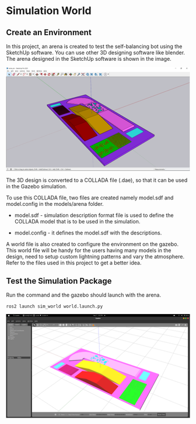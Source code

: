 # Simulation World

## Create an Environment

In this project, an arena is created to test the self-balancing bot using the SketchUp software. You can use other 3D designing software like blender. The arena designed in the SketchUp software is shown in the image.

<div style="text" align="center">
    <img src="https://github.com/hari-vickey/ROS2-Self-Balancing-Bot/blob/main/documents/images/arena_sketchup.png" />
</div>

The 3D design is converted to a COLLADA file (.dae), so that it can be used in the Gazebo simulation.

To use this COLLADA file, two files are created namely model.sdf and model.config in the models/arena folder.

* model.sdf - simulation description format file is used to define the COLLADA model that is to be used in the simulation.

* model.config - it defines the model.sdf with the descriptions.

A world file is also created to configure the environment on the gazebo. This world file will be handy for the users having many models in the design, need to setup custom lightning patterns and vary the atmosphere. Refer to the files used in this project to get a better idea.


## Test the Simulation Package

Run the command and the gazebo should launch with the arena.

    ros2 launch sim_world world.launch.py

<div style="text" align="center">
    <img src="https://github.com/hari-vickey/ROS2-Self-Balancing-Bot/blob/main/documents/images/test_sim_pkg.png" />
</div>
